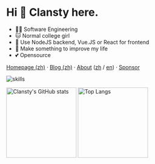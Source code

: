# Hi 👋 Clansty here.

- 👩‍💻 Software Engineering
- 🐱 Normal college girl
- 📝 Use NodeJS backend, Vue.JS or React for frontend
- 🌟 Make something to improve my life
- 💕 Opensource

[Homepage (zh)](https://clansty.com) · [Blog (zh)](https://nyac.at) · [About](https://clansty.com/about) ([zh](https://clansty.com/about?lang=zh) / [en](https://clansty.com/about?lang=en)) · [Sponsor](https://feed.lwqwq.com)

![skills](https://skillicons.dev/icons?i=bash,cs,cloudflare,css,docker,dotnet,electron,express,git,github,html,js,linux,md,mongodb,nextjs,nodejs,ps,postgres,pr,prisma,py,raspberrypi,react,redis,regex,sass,stackoverflow,ts,visualstudio,vscode,vue,workers)

<img src="https://github-readme-stats-one-bice.vercel.app/api?username=clansty&count_private=true&theme=calm&show_icons=true&include_all_commits=true&role=OWNER,ORGANIZATION_MEMBER,COLLABORATOR" alt="Clansty's GitHub stats" height="185px" /> <img src="https://github-readme-stats-one-bice.vercel.app/api/top-langs/?username=clansty&layout=compact&langs_count=8&theme=calm&role=OWNER,ORGANIZATION_MEMBER" alt="Top Langs" height="185px" />
